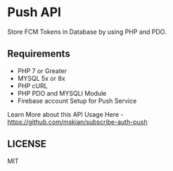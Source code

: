 # Push API

Store FCM Tokens in Database by using PHP and PDO.

## Requirements

- PHP 7 or Greater
- MYSQL 5x or 8x
- PHP cURL
- PHP PDO and MYSQLI Module
- Firebase account Setup for Push Service

Learn More about this API Usage Here - <https://github.com/mskian/subscribe-auth-push>

## LICENSE

MIT
